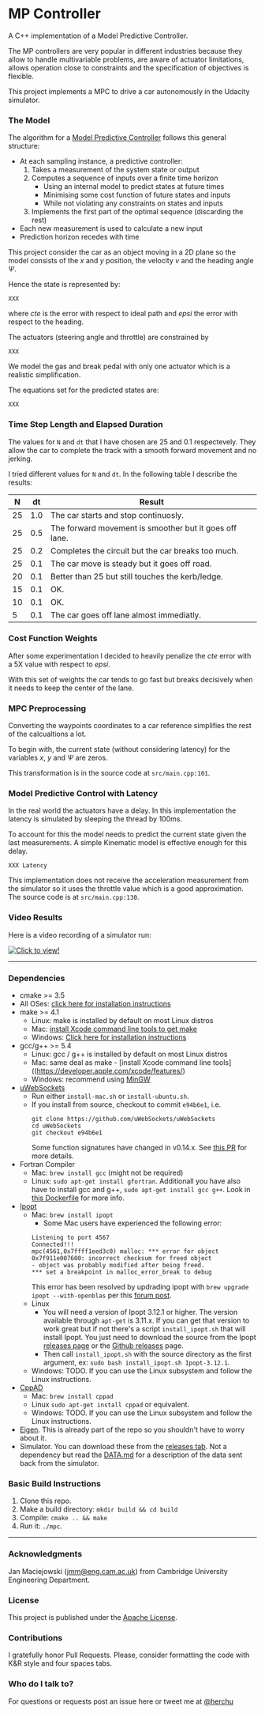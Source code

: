 # MP Controller


A C++ implementation of a Model Predictive Controller.

The MP controllers are very popular in different industries
because they allow to handle multivariable problems, are
aware of actuator limitations, allows operation close to constraints
and the specification of objectives is flexible.

This project implements a MPC to drive a car autonomously in
the Udacity simulator.


### The Model

The algorithm for a [Model Predictive Controller](#acknowledgments)
follows this general structure:

* At each sampling instance, a predictive controller:
    1. Takes a measurement of the system state or output
    2. Computes a sequence of inputs over a finite time horizon
        * Using an internal model to predict states at future times
        * Minimising some cost function of future states and inputs
        * While not violating any constraints on states and inputs
    3. Implements the first part of the optimal sequence (discarding the rest)
* Each new measurement is used to calculate a new input
* Prediction horizon recedes with time

This project consider the car as an object moving in a 2D plane so
the model consists of the _x_ and _y_ position, the velocity _v_ and the
heading angle _Ψ_.

Hence the state is represented by:

    XXX

where _cte_ is the error with respect to ideal path and _epsi_ the
error with respect to the heading.

The actuators (steering angle and throttle) are constrained by

    XXX

We model the gas and break pedal with only one actuator which is
a realistic simplification.

The equations set for the predicted states are:

    XXX


### Time Step Length and Elapsed Duration

The values for `N` and `dt` that I have chosen are 25 and 0.1 respectevely.
They allow the car to complete the track with a smooth forward movement
and no jerking.

I tried different values for `N` and `dt`. In the following table I describe the results:

N | dt | Result
--|----|-------
25 | 1.0 | The car starts and stop continuosly.
25 | 0.5 | The forward movement is smoother but it goes off lane.
25 | 0.2 | Completes the circuit but the car breaks too much.
25 | 0.1 | The car move is steady but it goes off road.
20 | 0.1 | Better than 25 but still touches the kerb/ledge.
15 | 0.1 | OK.
10 | 0.1 | OK.
5 | 0.1 | The car goes off lane almost immediatly.


### Cost Function Weights

After some experimentation I decided to heavily penalize
the _cte_ error with a 5X value with respect to _epsi_.

With this set of weights the car tends to go fast but
breaks decisively when it needs to keep the center of
the lane.


### MPC Preprocessing

Converting the waypoints coordinates to a car reference
simplifies the rest of the calcualtions a lot.

To begin with, the current state (without considering
latency) for the variables _x_, _y_ and _Ψ_ are zeros.

This transformation is in the source code at `src/main.cpp:101`.


### Model Predictive Control with Latency

In the real world the actuators have a delay. In this implementation
the latency is simulated by sleeping the thread by 100ms.

To account for this the model needs to predict the current
state given the last measurements. A simple Kinematic model
is effective enough for this delay.

    XXX Latency

This implementation does not receive the acceleration
measurement from the simulator so it uses the throttle value
which is a good approximation. The source code is at
`src/main.cpp:130`.


### Video Results

Here is a video recording of a simulator run:

[![Click to view!](https://img.youtube.com/vi/zxiGR3D2-KA/0.jpg)](https://www.youtube.com/watch?v=zxiGR3D2-KA)


---

### Dependencies

* cmake >= 3.5
 * All OSes: [click here for installation instructions](https://cmake.org/install/)
* make >= 4.1
  * Linux: make is installed by default on most Linux distros
  * Mac: [install Xcode command line tools to get make](https://developer.apple.com/xcode/features/)
  * Windows: [Click here for installation instructions](http://gnuwin32.sourceforge.net/packages/make.htm)
* gcc/g++ >= 5.4
  * Linux: gcc / g++ is installed by default on most Linux distros
  * Mac: same deal as make - [install Xcode command line tools]((https://developer.apple.com/xcode/features/)
  * Windows: recommend using [MinGW](http://www.mingw.org/)
* [uWebSockets](https://github.com/uWebSockets/uWebSockets)
  * Run either `install-mac.sh` or `install-ubuntu.sh`.
  * If you install from source, checkout to commit `e94b6e1`, i.e.
    ```
    git clone https://github.com/uWebSockets/uWebSockets 
    cd uWebSockets
    git checkout e94b6e1
    ```
    Some function signatures have changed in v0.14.x. See [this PR](https://github.com/udacity/CarND-MPC-Project/pull/3) for more details.
* Fortran Compiler
  * Mac: `brew install gcc` (might not be required)
  * Linux: `sudo apt-get install gfortran`. Additionall you have also have to install gcc and g++,
  `sudo apt-get install gcc g++`. Look in [this Dockerfile](https://github.com/udacity/CarND-MPC-Quizzes/blob/master/Dockerfile) for more info.
* [Ipopt](https://projects.coin-or.org/Ipopt)
  * Mac: `brew install ipopt`
       +  Some Mac users have experienced the following error:
       ```
       Listening to port 4567
       Connected!!!
       mpc(4561,0x7ffff1eed3c0) malloc: *** error for object 0x7f911e007600: incorrect checksum for freed object
       - object was probably modified after being freed.
       *** set a breakpoint in malloc_error_break to debug
       ```
       This error has been resolved by updrading ipopt with `brew upgrade ipopt --with-openblas` per this
       [forum post](https://discussions.udacity.com/t/incorrect-checksum-for-freed-object/313433/19).
  * Linux
    * You will need a version of Ipopt 3.12.1 or higher. The version available through `apt-get` is 3.11.x. If you can get that version to work great but if not there's a script `install_ipopt.sh` that will install Ipopt. You just need to download the source from the Ipopt [releases page](https://www.coin-or.org/download/source/Ipopt/) or the [Github releases](https://github.com/coin-or/Ipopt/releases) page.
    * Then call `install_ipopt.sh` with the source directory as the first argument, ex: `sudo bash install_ipopt.sh Ipopt-3.12.1`. 
  * Windows: TODO. If you can use the Linux subsystem and follow the Linux instructions.
* [CppAD](https://www.coin-or.org/CppAD/)
  * Mac: `brew install cppad`
  * Linux `sudo apt-get install cppad` or equivalent.
  * Windows: TODO. If you can use the Linux subsystem and follow the Linux instructions.
* [Eigen](http://eigen.tuxfamily.org/index.php?title=Main_Page). This is already part of the repo so you shouldn't have to worry about it.
* Simulator. You can download these from the [releases tab](https://github.com/udacity/self-driving-car-sim/releases).
Not a dependency but read the [DATA.md](./DATA.md) for a description of the data sent back from the simulator.


### Basic Build Instructions


1. Clone this repo.
2. Make a build directory: `mkdir build && cd build`
3. Compile: `cmake .. && make`
4. Run it: `./mpc`.


---

### Acknowledgments

Jan Maciejowski (jmm@eng.cam.ac.uk) from Cambridge University Engineering Department.


### License

This project is published under the [Apache License](http://www.apache.org/licenses/LICENSE-2.0).


### Contributions

I gratefully honor Pull Requests.
Please, consider formatting the code with K&R style and four spaces tabs.


### Who do I talk to?

For questions or requests post an issue here or tweet me at
[@herchu](http://twitter.com/herchu)


